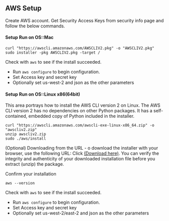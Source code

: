 ## AWS Setup

Create AWS account. Get Security Access Keys from security info page and follow the below commands.

#### Setup Run on OS::Mac
```
curl "https://awscli.amazonaws.com/AWSCLIV2.pkg" -o "AWSCLIV2.pkg"
sudo installer -pkg AWSCLIV2.pkg -target /
```
Check with `aws` to see if the install succeeded.
- Run `aws configure` to begin configuration.
- Set Access key and secret key
- Optionally set us-west-2 and json as the other parameters


#### Setup Run on OS::Linux x86(64bit)

This area portrays how to install the AWS CLI version 2 on Linux. The AWS CLI version 2 has no dependencies on other Python packages. It has a self-contained, embedded copy of Python included in the installer.
```
curl "https://awscli.amazonaws.com/awscli-exe-linux-x86_64.zip" -o "awscliv2.zip"
unzip awscliv2.zip
sudo ./aws/install
```
(Optional) Downloading from the URL - o download the installer with your browser, use the following URL: Click [(Download here)](https://awscli.amazonaws.com/awscli-exe-linux-x86_64.zip). You can verify the integrity and authenticity of your downloaded installation file before you extract (unzip) the package.

Confirm your installation
```
aws --version
```
Check with `aws` to see if the install succeeded.
- Run `aws configure` to begin configuration.
- Set Access key and secret key
- Optionally set us-west-2/east-2 and json as the other parameters

